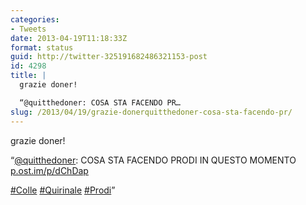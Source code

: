 ```yaml
---
categories:
- Tweets
date: 2013-04-19T11:18:33Z
format: status
guid: http://twitter-325191682486321153-post
id: 4298
title: |
  grazie doner!

  “@quitthedoner: COSA STA FACENDO PR…
slug: /2013/04/19/grazie-donerquitthedoner-cosa-sta-facendo-pr/
---
```


grazie doner!

“[@quitthedoner](http://twitter.com/quitthedoner): COSA STA FACENDO PRODI IN QUESTO MOMENTO [p.ost.im/p/dChDap](http://p.ost.im/p/dChDap)

[#Colle](http://twitter.com/search?q=%23Colle) [#Quirinale](http://twitter.com/search?q=%23Quirinale) [#Prodi](http://twitter.com/search?q=%23Prodi)”
